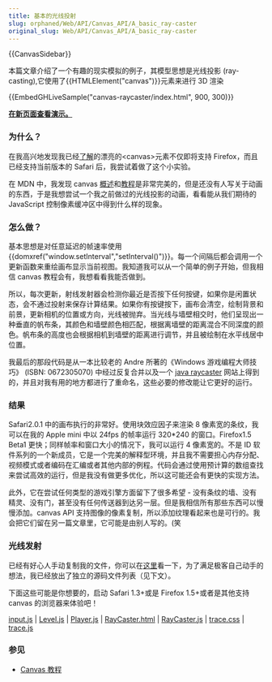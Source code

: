 ```yaml
---
title: 基本的光线投射
slug: orphaned/Web/API/Canvas_API/A_basic_ray-caster
original_slug: Web/API/Canvas_API/A_basic_ray-caster
---
```

{{CanvasSidebar}}

本篇文章介绍了一个有趣的现实模拟的例子，其模型思想是光线投影 (ray-casting),它使用了{{HTMLElement("canvas")}}元素来进行 3D 渲染

{{EmbedGHLiveSample("canvas-raycaster/index.html", 900, 300)}}

**[在新页面查看演示。](https://mdn.github.io/canvas-raycaster/)**

### 为什么？

在我高兴地发现我已经[了解](https://www.whatwg.org/specs/web-apps/current-work/#dynamic)的漂亮的\<canvas>元素不仅即将支持 Firefox，而且已经支持当前版本的 Safari 后，我尝试着做了这个小实验。

在 MDN 中，我发现 canvas [概述](/zh-CN/docs/Web/API/Canvas_API)和[教程](/zh-CN/docs/Web/API/Canvas_API/Tutorial)是非常完美的，但是还没有人写关于动画的东西，于是我想尝试一个我之前做过的光线投影的动画，看看能从我们期待的 JavaScript 控制像素缓冲区中得到什么样的现象。

### 怎么做？

基本思想是对任意延迟的帧速率使用 {{domxref("window.setInterval","setInterval()")}}。每一个间隔后都会调用一个更新函数来重绘画布显示当前视图。我知道我可以从一个简单的例子开始，但我相信 canvas 教程会有，我想看看我能否做到。

所以，每次更新，射线发射器会检测你最近是否按下任何按键，如果你是闲置状态，会不通过投射来保存计算结果。如果你有按键按下，画布会清空，绘制背景和前景，更新相机的位置或方向，光线被抛弃。当光线与墙壁相交时，他们呈现出一种垂直的帆布条，其颜色和墙壁颜色相匹配，根据离墙壁的距离混合不同深度的颜色。帆布条的高度也会根据相机到墙壁的距离进行调节，并且被绘制在水平线居中位置。

我最后的那段代码是从一本比较老的 Andre 所著的《Windows 游戏编程大师技巧》 (ISBN: 0672305070) 中经过反复合并以及一个 [java raycaster](https://web.archive.org/web/20100511081744/http://www.shinelife.co.uk/java-maze) 网站上得到的，并且对我有用的地方都进行了重命名，这些必要的修改能让它更好的运行。

### 结果

Safari2.0.1 中的画布执行的非常好。使用块效应因子来渲染 8 像素宽的条纹，我可以在我的 Apple mini 中以 24fps 的帧率运行 320\*240 的窗口。Firefox1.5 Beta1 更快；同样帧率和窗口大小的情况下，我可以运行 4 像素宽的。不是 ID 软件系列的一个新成员，它是一个完美的解释型环境，并且我不需要担心内存分配、视频模式或者编码在汇编或者其他内部的例程。代码会通过使用预计算的数组查找来尝试高效的运行，但是我没有做更多优化，所以这可能还会有更快的实现方法。

此外，它在尝试任何类型的游戏引擎方面留下了很多希望 - 没有条纹的墙、没有精灵、没有门，甚至没有任何传送器到达另一层。但是我相信所有那些东西可以慢慢添加。canvas API 支持图像的像素复制，所以添加纹理看起来也是可行的。我会把它们留在另一篇文章里，它可能是由别人写的。(笑

### 光线发射

已经有好心人手动复制我的文件，你可以在[这里](https://mdn.github.io/canvas-raycaster/)看一下，为了满足极客自己动手的想法，我已经放出了独立的源码文件列表（见下文）。

下面这些可能是你想要的，启动 Safari 1.3+或是 Firefox 1.5+或者是其他支持 canvas 的浏览器来体验吧！

[input.js](https://github.com/mdn/canvas-raycaster/blob/master/input.js) | [Level.js](https://github.com/mdn/canvas-raycaster/blob/master/Level.js) | [Player.js](https://github.com/mdn/canvas-raycaster/blob/master/Player.js) | [RayCaster.html](https://github.com/mdn/canvas-raycaster/blob/master/index.html) | [RayCaster.js](https://github.com/mdn/canvas-raycaster/blob/master/RayCaster.js) | [trace.css](https://github.com/mdn/canvas-raycaster/blob/master/trace.css) | [trace.js](https://github.com/mdn/canvas-raycaster/blob/master/trace.js)

### 参见

- [Canvas 教程](/zh-CN/docs/Web/API/Canvas_API/Tutorial)
